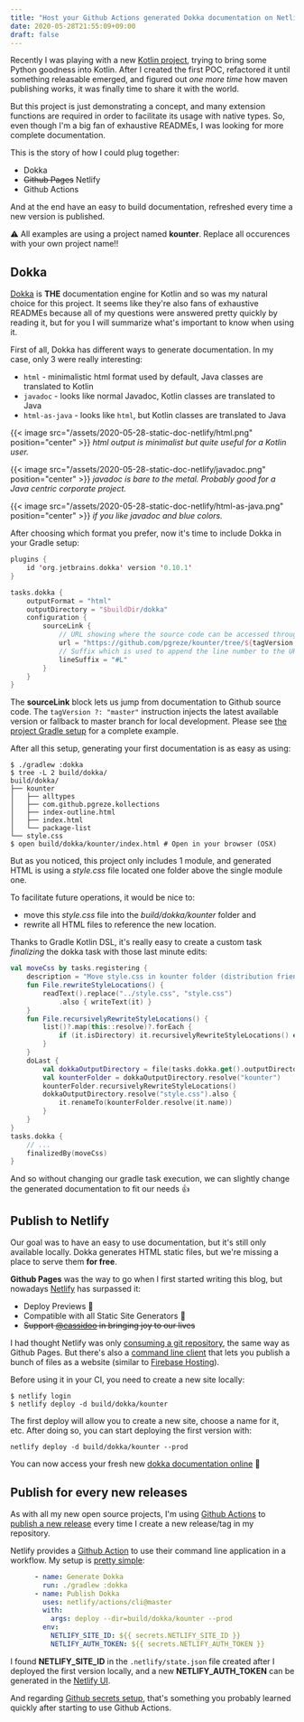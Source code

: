 ```yaml
---
title: "Host your Github Actions generated Dokka documentation on Netlify"
date: 2020-05-28T21:55:09+09:00
draft: false
---
```


Recently I was playing with a new [Kotlin project](https://github.com/pgreze/kounter), trying to bring some Python goodness into Kotlin.
After I created the first POC, refactored it until something releasable emerged, and figured out *one more time* how maven publishing works, it was finally time to share it with the world.

But this project is just demonstrating a concept, and many extension functions are required in order to facilitate its usage with native types.
So, even though I'm a big fan of exhaustive READMEs, I was looking for more complete documentation.

This is the story of how I could plug together:

- Dokka
- ~~Github Pages~~ Netlify
- Github Actions

And at the end have an easy to build documentation, refreshed every time a new version is published.

⚠️ All examples are using a project named **kounter**. Replace all occurences with your own project name!!

## Dokka

[Dokka](https://github.com/Kotlin/dokka) is **THE** documentation engine for Kotlin and so was my natural choice for this project.
It seems like they're also fans of exhaustive READMEs because all of my questions were answered pretty quickly by reading it, but for you I will summarize what's important to know when using it.

First of all, Dokka has different ways to generate documentation.
In my case, only 3 were really interesting:

- `html` - minimalistic html format used by default, Java classes are translated to Kotlin
- `javadoc` - looks like normal Javadoc, Kotlin classes are translated to Java
- `html-as-java` - looks like `html`, but Kotlin classes are translated to Java

{{< image src="/assets/2020-05-28-static-doc-netlify/html.png" position="center" >}}
*html output is minimalist but quite useful for a Kotlin user.*

{{< image src="/assets/2020-05-28-static-doc-netlify/javadoc.png" position="center" >}}
*javadoc is bare to the metal. Probably good for a Java centric corporate project.*

{{< image src="/assets/2020-05-28-static-doc-netlify/html-as-java.png" position="center" >}}
*if you like javadoc and blue colors.*

After choosing which format you prefer, now it's time to include Dokka in your Gradle setup:

```kotlin
plugins {
    id 'org.jetbrains.dokka' version '0.10.1'
}

tasks.dokka {
    outputFormat = "html"
    outputDirectory = "$buildDir/dokka"
    configuration {
        sourceLink {
            // URL showing where the source code can be accessed through the web browser
            url = "https://github.com/pgreze/kounter/tree/${tagVersion ?: "master"}/"
            // Suffix which is used to append the line number to the URL. Use #L for GitHub
            lineSuffix = "#L"
        }
    }
}
```

The **sourceLink** block lets us jump from documentation to Github source code.
The `tagVersion ?: "master"` instruction injects the latest available version or fallback to master branch for local development.
Please see [the project Gradle setup](https://github.com/pgreze/kounter/blob/76fb78ecf338bf84d6cb5054342a4bc4319055d7/build.gradle.kts#L14) for a complete example.

After all this setup, generating your first documentation is as easy as using:

```
$ ./gradlew :dokka
$ tree -L 2 build/dokka/
build/dokka/
├── kounter
│   ├── alltypes
│   ├── com.github.pgreze.kollections
│   ├── index-outline.html
│   ├── index.html
│   └── package-list
└── style.css
$ open build/dokka/kounter/index.html # Open in your browser (OSX)
```

But as you noticed, this project only includes 1 module,
and generated HTML is using a *style.css* file located one folder above the single module one.

To facilitate future operations, it would be nice to:
- move this *style.css* file into the *build/dokka/kounter* folder and
- rewrite all HTML files to reference the new location.

Thanks to Gradle Kotlin DSL, it's really easy to create a custom task *finalizing* the dokka task with those last minute edits:

```kotlin
val moveCss by tasks.registering {
    description = "Move style.css in kounter folder (distribution friendly)."
    fun File.rewriteStyleLocations() {
        readText().replace("../style.css", "style.css")
            .also { writeText(it) }
    }
    fun File.recursivelyRewriteStyleLocations() {
        list()?.map(this::resolve)?.forEach {
            if (it.isDirectory) it.recursivelyRewriteStyleLocations() else it.rewriteStyleLocations()
        }
    }
    doLast {
        val dokkaOutputDirectory = file(tasks.dokka.get().outputDirectory)
        val kounterFolder = dokkaOutputDirectory.resolve("kounter")
        kounterFolder.recursivelyRewriteStyleLocations()
        dokkaOutputDirectory.resolve("style.css").also {
            it.renameTo(kounterFolder.resolve(it.name))
        }
    }
}
tasks.dokka {
    // ...
    finalizedBy(moveCss)
}
```

And so without changing our gradle task execution, we can slightly change 
the generated documentation to fit our needs 👍

## Publish to Netlify

Our goal was to have an easy to use documentation, but it's still only available locally.
Dokka generates HTML static files, but we're missing a place to serve them **for free**.

**Github Pages** was the way to go when I first started writing this blog,
but nowadays [Netlify](https://www.netlify.com/github-pages-vs-netlify/) 
has surpassed it:
- Deploy Previews 🤩
- Compatible with all Static Site Generators 🤩
- ~~Support [@cassidoo](https://twitter.com/cassidoo) in bringing joy to our lives~~

I had thought Netlify was only [consuming a git repository](https://www.netlify.com/blog/2016/09/29/a-step-by-step-guide-deploying-on-netlify/), the same way as Github Pages.
But there's also a [command line client](https://docs.netlify.com/cli/get-started/)
that lets you publish a bunch of files as a website (similar to [Firebase Hosting](https://firebase.google.com/docs/hosting)).

Before using it in your CI, you need to create a new site locally:

```
$ netlify login
$ netlify deploy -d build/dokka/kounter
```

The first deploy will allow you to create a new site, choose a name for it, etc.
After doing so, you can start deploying the first version with:

```
netlify deploy -d build/dokka/kounter --prod
```

You can now access your fresh new [dokka documentation online](https://kounter.netlify.app/) 🎉

## Publish for every new releases

As with all my new open source projects, I'm using [Github Actions](https://github.com/features/actions) to [publish a new release](https://github.com/pgreze/kounter/blob/76fb78ecf338bf84d6cb5054342a4bc4319055d7/.github/workflows/publish.yml) every time I create a new release/tag in my repository.

Netlify provides a [Github Action](https://github.com/netlify/actions/tree/master/cli) to use
their command line application in a workflow.
My setup is [pretty simple](https://github.com/pgreze/kounter/blob/76fb78ecf338bf84d6cb5054342a4bc4319055d7/.github/workflows/publish.yml#L41):

```yaml
      - name: Generate Dokka
        run: ./gradlew :dokka
      - name: Publish Dokka
        uses: netlify/actions/cli@master
        with:
          args: deploy --dir=build/dokka/kounter --prod
        env:
          NETLIFY_SITE_ID: ${{ secrets.NETLIFY_SITE_ID }}
          NETLIFY_AUTH_TOKEN: ${{ secrets.NETLIFY_AUTH_TOKEN }}
```

I found **NETLIFY_SITE_ID** in the `.netlify/state.json` file created after I deployed the first version locally, and a new **NETLIFY_AUTH_TOKEN** can be generated in the [Netlify UI](https://docs.netlify.com/cli/get-started/#obtain-a-token-in-the-netlify-ui).

And regarding [Github secrets setup](https://help.github.com/en/actions/configuring-and-managing-workflows/creating-and-storing-encrypted-secrets), that's something you probably learned quickly after starting to use Github Actions.
